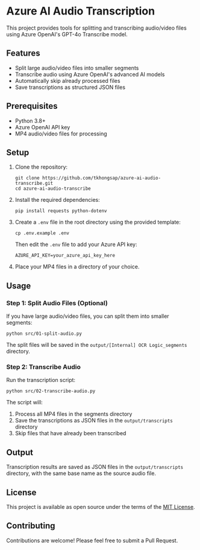 # Azure AI Audio Transcription

This project provides tools for splitting and transcribing audio/video files using Azure OpenAI's GPT-4o Transcribe model.

## Features

- Split large audio/video files into smaller segments
- Transcribe audio using Azure OpenAI's advanced AI models
- Automatically skip already processed files
- Save transcriptions as structured JSON files

## Prerequisites

- Python 3.8+
- Azure OpenAI API key
- MP4 audio/video files for processing

## Setup

1. Clone the repository:
   ```
   git clone https://github.com/tkhongsap/azure-ai-audio-transcribe.git
   cd azure-ai-audio-transcribe
   ```

2. Install the required dependencies:
   ```
   pip install requests python-dotenv
   ```

3. Create a `.env` file in the root directory using the provided template:
   ```
   cp .env.example .env
   ```
   Then edit the `.env` file to add your Azure API key:
   ```
   AZURE_API_KEY=your_azure_api_key_here
   ```

4. Place your MP4 files in a directory of your choice.

## Usage

### Step 1: Split Audio Files (Optional)

If you have large audio/video files, you can split them into smaller segments:

```
python src/01-split-audio.py
```

The split files will be saved in the `output/[Internal] OCR Logic_segments` directory.

### Step 2: Transcribe Audio

Run the transcription script:

```
python src/02-transcribe-audio.py
```

The script will:
1. Process all MP4 files in the segments directory
2. Save the transcriptions as JSON files in the `output/transcripts` directory
3. Skip files that have already been transcribed

## Output

Transcription results are saved as JSON files in the `output/transcripts` directory, with the same base name as the source audio file.

## License

This project is available as open source under the terms of the [MIT License](https://opensource.org/licenses/MIT).

## Contributing

Contributions are welcome! Please feel free to submit a Pull Request.